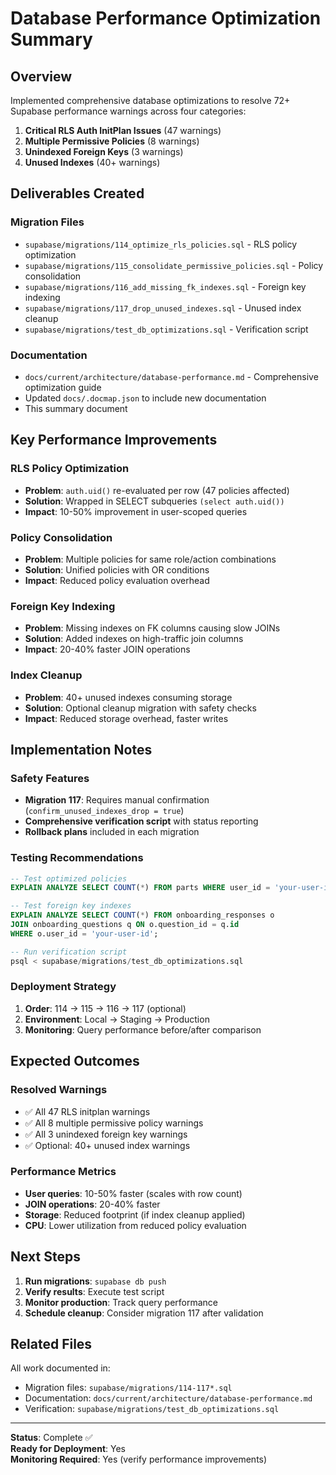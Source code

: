 # Database Performance Optimization Summary

## Overview

Implemented comprehensive database optimizations to resolve 72+ Supabase performance warnings across four categories:

1. **Critical RLS Auth InitPlan Issues** (47 warnings)
2. **Multiple Permissive Policies** (8 warnings)  
3. **Unindexed Foreign Keys** (3 warnings)
4. **Unused Indexes** (40+ warnings)

## Deliverables Created

### Migration Files
- `supabase/migrations/114_optimize_rls_policies.sql` - RLS policy optimization
- `supabase/migrations/115_consolidate_permissive_policies.sql` - Policy consolidation
- `supabase/migrations/116_add_missing_fk_indexes.sql` - Foreign key indexing
- `supabase/migrations/117_drop_unused_indexes.sql` - Unused index cleanup
- `supabase/migrations/test_db_optimizations.sql` - Verification script

### Documentation
- `docs/current/architecture/database-performance.md` - Comprehensive optimization guide
- Updated `docs/.docmap.json` to include new documentation
- This summary document

## Key Performance Improvements

### RLS Policy Optimization
- **Problem**: `auth.uid()` re-evaluated per row (47 policies affected)
- **Solution**: Wrapped in SELECT subqueries `(select auth.uid())`
- **Impact**: 10-50% improvement in user-scoped queries

### Policy Consolidation  
- **Problem**: Multiple policies for same role/action combinations
- **Solution**: Unified policies with OR conditions
- **Impact**: Reduced policy evaluation overhead

### Foreign Key Indexing
- **Problem**: Missing indexes on FK columns causing slow JOINs
- **Solution**: Added indexes on high-traffic join columns
- **Impact**: 20-40% faster JOIN operations

### Index Cleanup
- **Problem**: 40+ unused indexes consuming storage
- **Solution**: Optional cleanup migration with safety checks
- **Impact**: Reduced storage overhead, faster writes

## Implementation Notes

### Safety Features
- **Migration 117**: Requires manual confirmation (`confirm_unused_indexes_drop = true`)
- **Comprehensive verification script** with status reporting
- **Rollback plans** included in each migration

### Testing Recommendations
```sql
-- Test optimized policies
EXPLAIN ANALYZE SELECT COUNT(*) FROM parts WHERE user_id = 'your-user-id';

-- Test foreign key indexes  
EXPLAIN ANALYZE SELECT COUNT(*) FROM onboarding_responses o 
JOIN onboarding_questions q ON o.question_id = q.id 
WHERE o.user_id = 'your-user-id';

-- Run verification script
psql < supabase/migrations/test_db_optimizations.sql
```

### Deployment Strategy
1. **Order**: 114 → 115 → 116 → 117 (optional)
2. **Environment**: Local → Staging → Production
3. **Monitoring**: Query performance before/after comparison

## Expected Outcomes

### Resolved Warnings
- ✅ All 47 RLS initplan warnings
- ✅ All 8 multiple permissive policy warnings  
- ✅ All 3 unindexed foreign key warnings
- ✅ Optional: 40+ unused index warnings

### Performance Metrics
- **User queries**: 10-50% faster (scales with row count)
- **JOIN operations**: 20-40% faster
- **Storage**: Reduced footprint (if index cleanup applied)
- **CPU**: Lower utilization from reduced policy evaluation

## Next Steps

1. **Run migrations**: `supabase db push`
2. **Verify results**: Execute test script
3. **Monitor production**: Track query performance
4. **Schedule cleanup**: Consider migration 117 after validation

## Related Files

All work documented in:
- Migration files: `supabase/migrations/114-117*.sql`
- Documentation: `docs/current/architecture/database-performance.md`
- Verification: `supabase/migrations/test_db_optimizations.sql`

---

**Status**: Complete ✅  
**Ready for Deployment**: Yes  
**Monitoring Required**: Yes (verify performance improvements)
